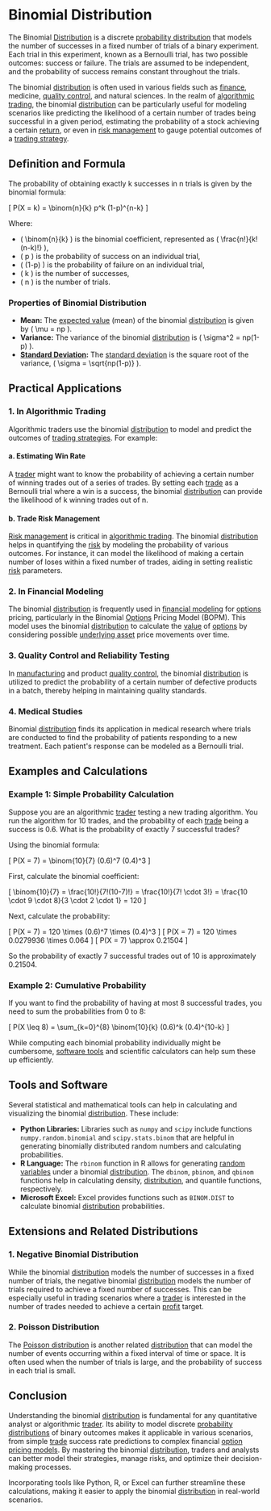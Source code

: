# Binomial Distribution

The Binomial [Distribution](../d/distribution.md) is a discrete [probability distribution](../p/probability_distribution.md) that models the number of successes in a fixed number of trials of a binary experiment. Each trial in this experiment, known as a Bernoulli trial, has two possible outcomes: success or failure. The trials are assumed to be independent, and the probability of success remains constant throughout the trials.

The binomial [distribution](../d/distribution.md) is often used in various fields such as [finance](../f/finance.md), medicine, [quality control](../q/quality_control.md), and natural sciences. In the realm of [algorithmic trading](../a/accountability.md), the binomial [distribution](../d/distribution.md) can be particularly useful for modeling scenarios like predicting the likelihood of a certain number of trades being successful in a given period, estimating the probability of a stock achieving a certain [return](../r/return.md), or even in [risk management](../r/risk_management.md) to gauge potential outcomes of a [trading strategy](../t/trading_strategy.md).

## Definition and Formula

The probability of obtaining exactly k successes in n trials is given by the binomial formula:

\[ P(X = k) = \binom{n}{k} p^k (1-p)^{n-k} \]

Where:
- \( \binom{n}{k} \) is the binomial coefficient, represented as \( \frac{n!}{k!(n-k)!} \),
- \( p \) is the probability of success on an individual trial,
- \( (1-p) \) is the probability of failure on an individual trial,
- \( k \) is the number of successes,
- \( n \) is the number of trials.

### Properties of Binomial Distribution

- **Mean:** The [expected value](../e/expected_value.md) (mean) of the binomial [distribution](../d/distribution.md) is given by \( \mu = np \).
- **Variance:** The variance of the binomial [distribution](../d/distribution.md) is \( \sigma^2 = np(1-p) \).
- **[Standard Deviation](../s/standard_deviation.md):** The [standard deviation](../s/standard_deviation.md) is the square root of the variance, \( \sigma = \sqrt{np(1-p)} \).

## Practical Applications

### 1. In Algorithmic Trading

Algorithmic traders use the binomial [distribution](../d/distribution.md) to model and predict the outcomes of [trading strategies](../t/trading_strategies.md). For example:

#### a. Estimating Win Rate

A [trader](../t/trader.md) might want to know the probability of achieving a certain number of winning trades out of a series of trades. By setting each [trade](../t/trade.md) as a Bernoulli trial where a win is a success, the binomial [distribution](../d/distribution.md) can provide the likelihood of k winning trades out of n.

#### b. Trade Risk Management

[Risk management](../r/risk_management.md) is critical in [algorithmic trading](../a/accountability.md). The binomial [distribution](../d/distribution.md) helps in quantifying the [risk](../r/risk.md) by modeling the probability of various outcomes. For instance, it can model the likelihood of making a certain number of loses within a fixed number of trades, aiding in setting realistic [risk](../r/risk.md) parameters.

### 2. In Financial Modeling

The binomial [distribution](../d/distribution.md) is frequently used in [financial modeling](../f/financial_modeling.md) for [options](../o/options.md) pricing, particularly in the Binomial [Options](../o/options.md) Pricing Model (BOPM). This model uses the binomial [distribution](../d/distribution.md) to calculate the [value](../v/value.md) of [options](../o/options.md) by considering possible [underlying asset](../u/underlying_asset.md) price movements over time.

### 3. Quality Control and Reliability Testing

In [manufacturing](../m/manufacturing.md) and product [quality control](../q/quality_control.md), the binomial [distribution](../d/distribution.md) is utilized to predict the probability of a certain number of defective products in a batch, thereby helping in maintaining quality standards.

### 4. Medical Studies

Binomial [distribution](../d/distribution.md) finds its application in medical research where trials are conducted to find the probability of patients responding to a new treatment. Each patient's response can be modeled as a Bernoulli trial.

## Examples and Calculations

### Example 1: Simple Probability Calculation

Suppose you are an algorithmic [trader](../t/trader.md) testing a new trading algorithm. You run the algorithm for 10 trades, and the probability of each [trade](../t/trade.md) being a success is 0.6. What is the probability of exactly 7 successful trades?

Using the binomial formula:

\[ P(X = 7) = \binom{10}{7} (0.6)^7 (0.4)^3 \]

First, calculate the binomial coefficient:

\[ \binom{10}{7} = \frac{10!}{7!(10-7)!} = \frac{10!}{7! \cdot 3!} = \frac{10 \cdot 9 \cdot 8}{3 \cdot 2 \cdot 1} = 120 \]

Next, calculate the probability:

\[ P(X = 7) = 120 \times (0.6)^7 \times (0.4)^3 \]
\[ P(X = 7) = 120 \times 0.0279936 \times 0.064 \]
\[ P(X = 7) \approx 0.21504 \]

So the probability of exactly 7 successful trades out of 10 is approximately 0.21504.

### Example 2: Cumulative Probability

If you want to find the probability of having at most 8 successful trades, you need to sum the probabilities from 0 to 8:

\[ P(X \leq 8) = \sum_{k=0}^{8} \binom{10}{k} (0.6)^k (0.4)^{10-k} \]

While computing each binomial probability individually might be cumbersome, [software tools](../s/software_tools_for_trading.md) and scientific calculators can help sum these up efficiently.

## Tools and Software

Several statistical and mathematical tools can help in calculating and visualizing the binomial [distribution](../d/distribution.md). These include:

- **Python Libraries:** Libraries such as `numpy` and `scipy` include functions `numpy.random.binomial` and `scipy.stats.binom` that are helpful in generating binomially distributed random numbers and calculating probabilities.
- **R Language:** The `rbinom` function in R allows for generating [random variables](../r/random_variables.md) under a binomial [distribution](../d/distribution.md). The `dbinom`, `pbinom`, and `qbinom` functions help in calculating density, [distribution](../d/distribution.md), and quantile functions, respectively.
- **Microsoft Excel:** Excel provides functions such as `BINOM.DIST` to calculate binomial [distribution](../d/distribution.md) probabilities.

## Extensions and Related Distributions

### 1. Negative Binomial Distribution

While the binomial [distribution](../d/distribution.md) models the number of successes in a fixed number of trials, the negative binomial [distribution](../d/distribution.md) models the number of trials required to achieve a fixed number of successes. This can be especially useful in trading scenarios where a [trader](../t/trader.md) is interested in the number of trades needed to achieve a certain [profit](../p/profit.md) target.

### 2. Poisson Distribution

The [Poisson distribution](../p/poisson_distribution_in_trading.md) is another related [distribution](../d/distribution.md) that can model the number of events occurring within a fixed interval of time or space. It is often used when the number of trials is large, and the probability of success in each trial is small.

## Conclusion

Understanding the binomial [distribution](../d/distribution.md) is fundamental for any quantitative analyst or algorithmic [trader](../t/trader.md). Its ability to model discrete [probability distributions](../p/probability_distributions_in_trading.md) of binary outcomes makes it applicable in various scenarios, from simple [trade](../t/trade.md) success rate predictions to complex financial [option pricing models](../o/option_pricing_models.md). By mastering the binomial [distribution](../d/distribution.md), traders and analysts can better model their strategies, manage risks, and optimize their decision-making processes.

Incorporating tools like Python, R, or Excel can further streamline these calculations, making it easier to apply the binomial [distribution](../d/distribution.md) in real-world scenarios.